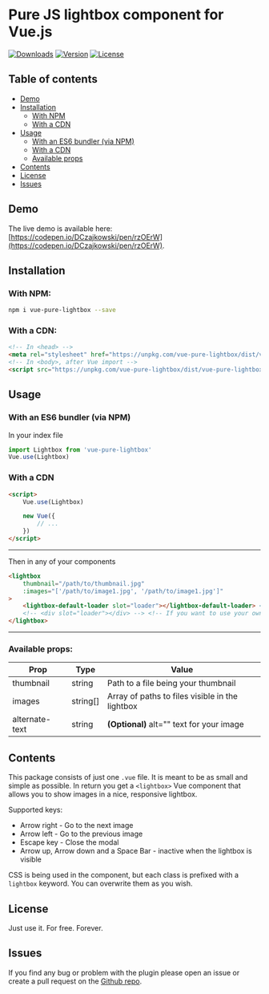 # Pure JS lightbox component for Vue.js
<a href="https://www.npmjs.com/package/vue-pure-lightbox"><img src="https://img.shields.io/npm/dt/vue-pure-lightbox.svg" alt="Downloads"></a>
<a href="https://www.npmjs.com/package/vue-pure-lightbox"><img src="https://img.shields.io/npm/v/vue-pure-lightbox.svg" alt="Version"></a>
<a href="https://spdx.org/licenses/MIT.html"><img src="https://img.shields.io/npm/l/vue-pure-lightbox.svg" alt="License"></a>

## Table of contents
* [Demo](#demo)
* [Installation](#installation)
    * [With NPM](#with-npm)
    * [With a CDN](#with-a-cdn)
* [Usage](#usage)
    * [With an ES6 bundler (via NPM)](#with-an-es6-bundler-via-npm)
    * [With a CDN](#with-a-cdn)
    * [Available props](#available-props)
* [Contents](#contents)
* [License](#license)
* [Issues](#issues)

## Demo
The live demo is available here: [https://codepen.io/DCzajkowski/pen/rzOErW](https://codepen.io/DCzajkowski/pen/rzOErW).

## Installation
### With NPM:
```bash
npm i vue-pure-lightbox --save
```

### With a CDN:
```html
<!-- In <head> -->
<meta rel="stylesheet" href="https://unpkg.com/vue-pure-lightbox/dist/vue-pure-lightbox.css">
<!-- In <body>, after Vue import -->
<script src="https://unpkg.com/vue-pure-lightbox/dist/vue-pure-lightbox.js"></script>
```

## Usage
### With an ES6 bundler (via NPM)
In your index file
```js
import Lightbox from 'vue-pure-lightbox'
Vue.use(Lightbox)
```

### With a CDN
```html
<script>
    Vue.use(Lightbox)

    new Vue({
        // ...
    })
</script>
```

---

Then in any of your components
```html
<lightbox
    thumbnail="/path/to/thumbnail.jpg"
    :images="['/path/to/image1.jpg', '/path/to/image1.jpg']"
>
    <lightbox-default-loader slot="loader"></lightbox-default-loader> <!-- If you want to use built-in loader -->
    <!-- <div slot="loader"></div> --> <!-- If you want to use your own loader -->
</lightbox>
```

---

### Available props:

| Prop           | Type     | Value                                           |
| -------------- | -------- | ----------------------------------------------- |
| thumbnail      | string   | Path to a file being your thumbnail             |
| images         | string[] | Array of paths to files visible in the lightbox |
| alternate-text | string   | **(Optional)** alt="" text for your image       |

## Contents
This package consists of just one `.vue` file. It is meant to be as small and simple as possible.
In return you get a `<lightbox>` Vue component that allows you to show images in a nice, responsive lightbox.

Supported keys:
- Arrow right - Go to the next image
- Arrow left - Go to the previous image
- Escape key - Close the modal
- Arrow up, Arrow down and a Space Bar - inactive when the lightbox is visible

CSS is being used in the component, but each class is prefixed with a `lightbox` keyword. You can overwrite them as you wish.

## License
Just use it. For free. Forever.

## Issues
If you find any bug or problem with the plugin please open an issue or create a pull request on the [Github repo](https://github.com/DCzajkowski/vue-pure-lightbox).

